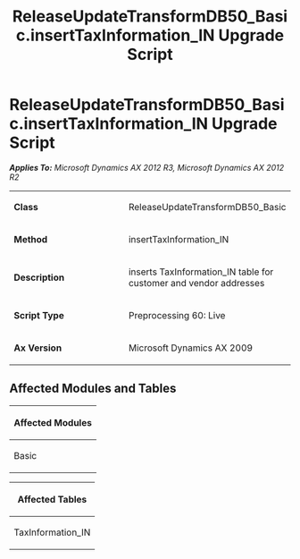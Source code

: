 ﻿---
title: ReleaseUpdateTransformDB50_Basic.insertTaxInformation_IN Upgrade Script
TOCTitle: ReleaseUpdateTransformDB50_Basic.insertTaxInformation_IN Upgrade Script
ms:assetid: f63d8964-1ba3-be01-bb1a-2844d9bd069e
ms:mtpsurl: https://msdn.microsoft.com/en-us/library/JJ737588(v=AX.60)
ms:contentKeyID: 49712281
ms.date: 05/18/2015
mtps_version: v=AX.60
---

# ReleaseUpdateTransformDB50\_Basic.insertTaxInformation\_IN Upgrade Script 


_**Applies To:** Microsoft Dynamics AX 2012 R3, Microsoft Dynamics AX 2012 R2_

<table>
<colgroup>
<col style="width: 50%" />
<col style="width: 50%" />
</colgroup>
<tbody>
<tr class="odd">
<td><p><strong>Class</strong></p></td>
<td><p>ReleaseUpdateTransformDB50_Basic</p></td>
</tr>
<tr class="even">
<td><p><strong>Method</strong></p></td>
<td><p>insertTaxInformation_IN</p></td>
</tr>
<tr class="odd">
<td><p><strong>Description</strong></p></td>
<td><p>inserts TaxInformation_IN table for customer and vendor addresses</p></td>
</tr>
<tr class="even">
<td><p><strong>Script Type</strong></p></td>
<td><p>Preprocessing 60: Live</p></td>
</tr>
<tr class="odd">
<td><p><strong>Ax Version</strong></p></td>
<td><p>Microsoft Dynamics AX 2009</p></td>
</tr>
</tbody>
</table>


## Affected Modules and Tables

<table>
<colgroup>
<col style="width: 100%" />
</colgroup>
<thead>
<tr class="header">
<th><p>Affected Modules</p></th>
</tr>
</thead>
<tbody>
<tr class="odd">
<td><p>Basic</p></td>
</tr>
</tbody>
</table>


<table>
<colgroup>
<col style="width: 100%" />
</colgroup>
<thead>
<tr class="header">
<th><p>Affected Tables</p></th>
</tr>
</thead>
<tbody>
<tr class="odd">
<td><p>TaxInformation_IN</p></td>
</tr>
</tbody>
</table>

  


